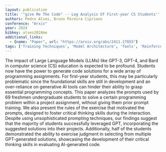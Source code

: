```yaml
---
layout: publication
title: '"give Me The Code" -- Log Analysis Of First-year CS Students'' Interactions With GPT'
authors: Pedro Alves, Bruno Pereira Cipriano
conference: "Arxiv"
year: 2024
bibkey: alves2024me
additional_links:
  - {name: "Paper", url: "https://arxiv.org/abs/2411.17855"}
tags: ['Training Techniques', 'Model Architecture', 'Tools', 'Reinforcement Learning', 'RAG', 'GPT', 'Prompting']
---
```

The impact of Large Language Models (LLMs) like GPT-3, GPT-4, and Bard in
computer science (CS) education is expected to be profound. Students now have
the power to generate code solutions for a wide array of programming
assignments. For first-year students, this may be particularly problematic
since the foundational skills are still in development and an over-reliance on
generative AI tools can hinder their ability to grasp essential programming
concepts. This paper analyzes the prompts used by 69 freshmen undergraduate
students to solve a certain programming problem within a project assignment,
without giving them prior prompt training. We also present the rules of the
exercise that motivated the prompts, designed to foster critical thinking
skills during the interaction. Despite using unsophisticated prompting
techniques, our findings suggest that the majority of students successfully
leveraged GPT, incorporating the suggested solutions into their projects.
Additionally, half of the students demonstrated the ability to exercise
judgment in selecting from multiple GPT-generated solutions, showcasing the
development of their critical thinking skills in evaluating AI-generated code.
